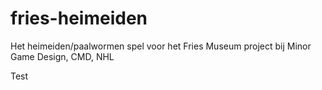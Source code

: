 fries-heimeiden
===============

Het heimeiden/paalwormen spel voor het Fries Museum project bij Minor Game Design, CMD, NHL

Test
